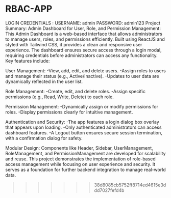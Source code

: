 
# RBAC-APP
LOGIN CREDENTIALS : USERNAME: admin PASSWORD: admin123
Project Summary: 
Admin Dashboard for User, Role, and Permission Management:
This Admin Dashboard is a web-based interface that allows administrators to manage users, roles, and permissions efficiently. Built using ReactJS and styled with Tailwind CSS, it provides a clean and responsive user experience. The dashboard ensures secure access through a login modal, requiring credentials before administrators can access any functionality. Key features include:

User Management:
-View, add, edit, and delete users.
-Assign roles to users and manage their status (e.g., Active/Inactive).
-Updates to user data are dynamically reflected in the user list.

Role Management:
-Create, edit, and delete roles.
-Assign specific permissions (e.g., Read, Write, Delete) to each role.

Permission Management:
-Dynamically assign or modify permissions for roles.
-Display permissions clearly for intuitive management.

Authentication and Security:
-The app features a login dialog box overlay that appears upon loading.
-Only authenticated administrators can access dashboard features.
-A Logout button ensures secure session termination, with a confirmation dialog for safety.

Modular Design:
Components like Header, Sidebar, UserManagement, RoleManagement, and PermissionManagement are developed for scalability and reuse.
This project demonstrates the implementation of role-based access management while focusing on user experience and security. It serves as a foundation for further backend integration to manage real-world data.







>>>>>>> 38d8085cb5752ff8714ed4615e3ddd7027fefd4b
